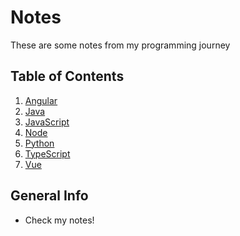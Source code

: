# Notes

These are some notes from my programming journey

## Table of Contents

1. [Angular](./Angular/)
2. [Java](./Java/)
3. [JavaScript](./JavaScript/)
4. [Node](./Node/)
5. [Python](./Python/)
6. [TypeScript](./TypeScript/)
7. [Vue](./Vue/)

## General Info
- Check my notes!